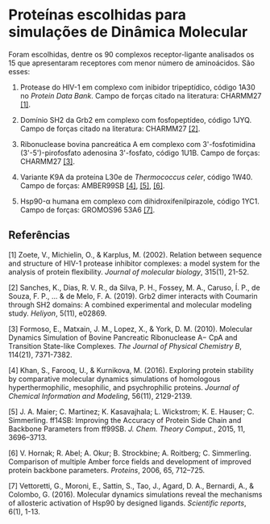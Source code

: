 Proteínas escolhidas para simulações de Dinâmica Molecular
==========================================================

Foram escolhidas, dentre os 90 complexos receptor-ligante analisados
os 15 que apresentaram receptores com menor número de aminoácidos. São esses:

1. Protease do HIV-1 em complexo com inibidor tripeptídico,
   código 1A30 no _Protein Data Bank_. Campo de forças citado na
   literatura: CHARMM27 [[1]](#1).

2. Domínio SH2 da Grb2 em complexo com fosfopeptídeo,
   código 1JYQ. Campo de forças citado na literatura: CHARMM27 [[2]](#2).

3. Ribonuclease bovina pancreática A em complexo com 3'-fosfotimidina
   (3'-5')-pirofosfato adenosina 3'-fosfato, código 1U1B. Campo de forças:
   CHARMM27 [[3]](#3).

4. Variante K9A da proteína L30e de _Thermococcus celer_, código 1W40. Campo
   de forças: AMBER99SB [[4]](#4), [[5]](#5), [[6]](#6).

5. Hsp90-α humana em complexo com dihidroxifenilpirazole, código  1YC1. Campo
   de forças: GROMOS96 53A6 [[7]](#7).



Referências
-----------

<a id="1">[1]</a>
Zoete, V., Michielin, O., & Karplus, M. (2002). Relation between sequence
and structure of HIV-1 protease inhibitor complexes: a model system for
the analysis of protein flexibility. _Journal of molecular biology_, 315(1),
21-52.

<a id="2">[2]</a>
Sanches, K., Dias, R. V. R., da Silva, P. H., Fossey, M. A., Caruso, Í. P.,
de Souza, F. P., ... & de Melo, F. A. (2019). Grb2 dimer interacts with
Coumarin through SH2 domains: A combined experimental and molecular
modeling study. _Heliyon_, 5(11), e02869.

<a id="3">[3]</a>
Formoso, E., Matxain, J. M., Lopez, X., & York, D. M. (2010). Molecular
Dynamics Simulation of Bovine Pancreatic Ribonuclease A− CpA and Transition
State-like Complexes. _The Journal of Physical Chemistry B_, 114(21), 7371-7382.

<a id="4">[4]</a>
Khan, S., Farooq, U., & Kurnikova, M. (2016). Exploring protein stability by
comparative molecular dynamics simulations of homologous hyperthermophilic,
mesophilic, and psychrophilic proteins. _Journal of Chemical Information and
Modeling_, 56(11), 2129-2139.

<a id="5">[5]</a>
J. A. Maier; C. Martinez; K. Kasavajhala; L. Wickstrom; K. E. Hauser; C.
Simmerling. ff14SB: Improving the Accuracy of Protein Side Chain and Backbone
Parameters from ff99SB. _J. Chem. Theory Comput._, 2015, 11, 3696–3713.

<a id="6">[6]</a>
V. Hornak; R. Abel; A. Okur; B. Strockbine; A. Roitberg; C. Simmerling.
Comparison of multiple Amber force fields and development of improved
protein backbone parameters. _Proteins_, 2006, 65, 712–725.

<a id="7">[7]</a>
Vettoretti, G., Moroni, E., Sattin, S., Tao, J., Agard, D. A., Bernardi, A., &
Colombo, G. (2016). Molecular dynamics simulations reveal the mechanisms of
allosteric activation of Hsp90 by designed ligands. _Scientific reports_,
6(1), 1-13.

